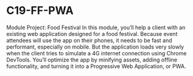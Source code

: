 # C19-FF-PWA
Module Project: Food Festival In this module, you’ll help a client with an existing web application designed for a food festival. Because event attendees will use the app on their phones, it needs to be fast and performant, especially on mobile. But the application loads very slowly when the client tries to simulate a 4G internet connection using Chrome DevTools. You’ll optimize the app by minifying assets, adding offline functionality, and turning it into a Progressive Web Application, or PWA.
